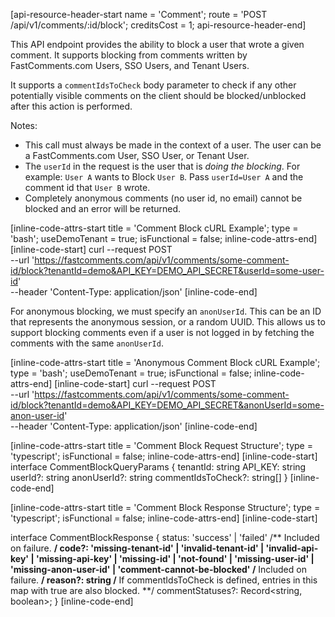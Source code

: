 [api-resource-header-start name = 'Comment'; route = 'POST /api/v1/comments/:id/block'; creditsCost = 1; api-resource-header-end]

This API endpoint provides the ability to block a user that wrote a given comment. It supports blocking from comments written by FastComments.com Users, SSO Users, and Tenant Users.

It supports a `commentIdsToCheck` body parameter to check if any other potentially visible comments on the client should be blocked/unblocked after this action is performed.

Notes:

- This call must always be made in the context of a user. The user can be a FastComments.com User, SSO User, or Tenant User.
- The `userId` in the request is the user that is *doing the blocking*. For example: `User A` wants to Block `User B`. Pass `userId=User A` and the comment id that `User B` wrote.
- Completely anonymous comments (no user id, no email) cannot be blocked and an error will be returned.

[inline-code-attrs-start title = 'Comment Block cURL Example'; type = 'bash'; useDemoTenant = true; isFunctional = false; inline-code-attrs-end]
[inline-code-start]
curl --request POST \
  --url 'https://fastcomments.com/api/v1/comments/some-comment-id/block?tenantId=demo&API_KEY=DEMO_API_SECRET&userId=some-user-id' \
  --header 'Content-Type: application/json'
[inline-code-end]

For anonymous blocking, we must specify an `anonUserId`. This can be an ID that represents the anonymous session, or a random UUID.
This allows us to support blocking comments even if a user is not logged in by fetching the comments with the same `anonUserId`.

[inline-code-attrs-start title = 'Anonymous Comment Block cURL Example'; type = 'bash'; useDemoTenant = true; isFunctional = false; inline-code-attrs-end]
[inline-code-start]
curl --request POST \
  --url 'https://fastcomments.com/api/v1/comments/some-comment-id/block?tenantId=demo&API_KEY=DEMO_API_SECRET&anonUserId=some-anon-user-id' \
  --header 'Content-Type: application/json'
[inline-code-end]

[inline-code-attrs-start title = 'Comment Block Request Structure'; type = 'typescript'; isFunctional = false; inline-code-attrs-end]
[inline-code-start]
interface CommentBlockQueryParams {
    tenantId: string
    API_KEY: string
    userId?: string
    anonUserId?: string
    commentIdsToCheck?: string[]
}
[inline-code-end]

[inline-code-attrs-start title = 'Comment Block Response Structure'; type = 'typescript'; isFunctional = false; inline-code-attrs-end]
[inline-code-start]

interface CommentBlockResponse {
    status: 'success' | 'failed'
    /** Included on failure. **/
    code?: 'missing-tenant-id' | 'invalid-tenant-id' | 'invalid-api-key' | 'missing-api-key' | 'missing-id' | 'not-found' | 'missing-user-id' | 'missing-anon-user-id' | 'comment-cannot-be-blocked'
    /** Included on failure. **/
    reason?: string
    /** If commentIdsToCheck is defined, entries in this map with true are also blocked. **/
    commentStatuses?: Record<string, boolean>;
}
[inline-code-end]
